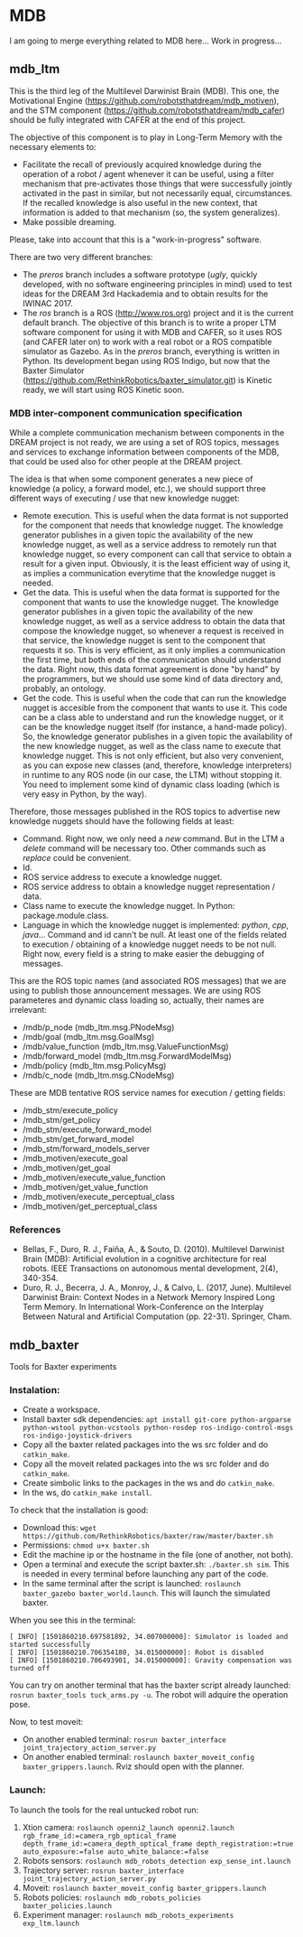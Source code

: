 # MDB

I am going to merge everything related to MDB here... Work in progress...

## mdb_ltm

This is the third leg of the Multilevel Darwinist Brain (MDB). This one, the Motivational Engine (https://github.com/robotsthatdream/mdb_motiven), and the STM component (https://github.com/robotsthatdream/mdb_cafer) should be fully integrated with CAFER at the end of this project.

The objective of this component is to play in Long-Term Memory with the necessary elements to:

- Facilitate the recall of previously acquired knowledge during the operation of a robot / agent whenever it can be useful, using a filter mechanism that pre-activates those things that were successfully jointly activated in the past in similar, but not necessarily equal, circumstances. If the recalled knowledge is also useful in the new context, that information is added to that mechanism (so, the system generalizes).
- Make possible dreaming.

Please, take into account that this is a "work-in-progress" software.

There are two very different branches:

- The *preros* branch includes a software prototype (*ugly*, quickly developed, with no software engineering principles in mind) used to test ideas for the DREAM 3rd Hackademia and to obtain results for the IWINAC 2017.
- The *ros* branch is a ROS (http://www.ros.org) project and it is the current default branch. The objective of this branch is to write a proper LTM software component for using it with MDB and CAFER, so it uses ROS (and CAFER later on) to work with a real robot or a ROS compatible simulator as Gazebo. As in the *preros* branch, everything is written in Python. Its development began using ROS Indigo, but now that the Baxter Simulator (https://github.com/RethinkRobotics/baxter_simulator.git) is Kinetic ready, we will start using ROS Kinetic soon.

### MDB inter-component communication specification

While a complete communication mechanism between components in the DREAM project is not ready, we are using a set of ROS topics, messages and services to exchange information between components of the MDB, that could be used also for other people at the DREAM project.

The idea is that when some component generates a new piece of knowledge (a policy, a forward model, etc.), we should support three different ways of executing / use that new knowledge nugget:
- Remote execution. This is useful when the data format is not supported for the component that needs that knowledge nugget. The knowledge generator publishes in a given topic the availability of the new knowledge nugget, as well as a service address to remotely run that knowledge nugget, so every component can call that service to obtain a result for a given input. Obviously, it is the least efficient way of using it, as implies a communication everytime that the knowledge nugget is needed.
- Get the data. This is useful when the data format is supported for the component that wants to use the knowledge nugget. The knowledge generator publishes in a given topic the availability of the new knowledge nugget, as well as a service address to obtain the data that compose the knowledge nugget, so whenever a request is received in that service, the knowledge nugget is sent to the component that requests it so. This is very efficient, as it only implies a communication the first time, but both ends of the communication should understand the data. Right now, this data format agreement is done "by hand" by the programmers, but we should use some kind of data directory and, probably, an ontology.
- Get the code. This is useful when the code that can run the knowledge nugget is accesible from the component that wants to use it. This code can be a class able to understand and run the knowledge nugget, or it can be the knowledge nugget itself (for instance, a hand-made policy). So, the knowledge generator publishes in a given topic the availability of the new knowledge nugget, as well as the class name to execute that knowledge nugget. This is not only efficient, but also very convenient, as you can expose new classes (and, therefore, knowledge interpreters) in runtime to any ROS node (in our case, the LTM) without stopping it. You need to implement some kind of dynamic class loading (which is very easy in Python, by the way).

Therefore, those messages published in the ROS topics to advertise new knowledge nuggets should have the following fields at least:
- Command. Right now, we only need a *new* command. But in the LTM a *delete* command will be necessary too. Other commands such as *replace* could be convenient.
- Id.
- ROS service address to execute a knowledge nugget.
- ROS service address to obtain a knowledge nugget representation / data.
- Class name to execute the knowledge nugget. In Python: package.module.class.
- Language in which the knowledge nugget is implemented: *python*, *cpp*, *java*...
Command and id cann't be null. At least one of the fields related to execution / obtaining of a knowledge nugget needs to be not null.
Right now, every field is a string to make easier the debugging of messages.

This are the ROS topic names (and associated ROS messages) that we are using to publish those announcement messages. We are using ROS parameteres and dynamic class loading so, actually, their names are irrelevant:
- /mdb/p_node (mdb_ltm.msg.PNodeMsg)
- /mdb/goal (mdb_ltm.msg.GoalMsg)
- /mdb/value_function (mdb_ltm.msg.ValueFunctionMsg)
- /mdb/forward_model (mdb_ltm.msg.ForwardModelMsg)
- /mdb/policy (mdb_ltm.msg.PolicyMsg)
- /mdb/c_node (mdb_ltm.msg.CNodeMsg)

These are MDB tentative ROS service names for execution / getting fields:
- /mdb_stm/execute_policy
- /mdb_stm/get_policy
- /mdb_stm/execute_forward_model
- /mdb_stm/get_forward_model
- /mdb_stm/forward_models_server
- /mdb_motiven/execute_goal
- /mdb_motiven/get_goal
- /mdb_motiven/execute_value_function
- /mdb_motiven/get_value_function
- /mdb_motiven/execute_perceptual_class
- /mdb_motiven/get_perceptual_class

### References

- Bellas, F., Duro, R. J., Faiña, A., & Souto, D. (2010). Multilevel Darwinist Brain (MDB): Artificial evolution in a cognitive architecture for real robots. IEEE Transactions on autonomous mental development, 2(4), 340-354.
- Duro, R. J., Becerra, J. A., Monroy, J., & Calvo, L. (2017, June). Multilevel Darwinist Brain: Context Nodes in a Network Memory Inspired Long Term Memory. In International Work-Conference on the Interplay Between Natural and Artificial Computation (pp. 22-31). Springer, Cham.

## mdb_baxter
Tools for Baxter experiments

### Instalation:

- Create a workspace.
- Install baxter sdk dependencies: `apt install git-core python-argparse python-wstool python-vcstools python-rosdep ros-indigo-control-msgs ros-indigo-joystick-drivers`
- Copy all the baxter related packages into the ws src folder and do `catkin_make`.
- Copy all the moveit related packages into the ws src folder and do `catkin_make`.
- Create simbolic links to the packages in the ws and do `catkin_make`.
- In the ws, do `catkin_make install`.

To check that the installation is good:
- Download this: `wget https://github.com/RethinkRobotics/baxter/raw/master/baxter.sh`
- Permissions: `chmod u+x baxter.sh`
- Edit the machine ip or the hostname in the file (one of another, not both).
- Open a terminal and execute the script baxter.sh: `./baxter.sh sim`. This is needed in every terminal before launching any part of the code.
- In the same terminal after the script is launched: `roslaunch baxter_gazebo baxter_world.launch`. This will launch the simulated baxter.

When you see this in the terminal:
```
[ INFO] [1501860210.697581892, 34.007000000]: Simulator is loaded and started successfully
[ INFO] [1501860210.706354180, 34.015000000]: Robot is disabled
[ INFO] [1501860210.706493901, 34.015000000]: Gravity compensation was turned off
```

You can try on another terminal that has the baxter script already launched: `rosrun baxter_tools tuck_arms.py -u`. The robot will adquire the operation pose.

Now, to test moveit:
- On another enabled terminal: `rosrun baxter_interface joint_trajectory_action_server.py`
- On another enabled terminal: `roslaunch baxter_moveit_config baxter_grippers.launch`. Rviz should open with the planner.

### Launch:

To launch the tools for the real untucked robot run:

1. Xtion camera: `roslaunch openni2_launch openni2.launch rgb_frame_id:=camera_rgb_optical_frame depth_frame_id:=camera_depth_optical_frame depth_registration:=true auto_exposure:=false auto_white_balance:=false`
1. Robots sensors: `roslaunch mdb_robots_detection exp_sense_int.launch`
1. Trajectory server: `rosrun baxter_interface joint_trajectory_action_server.py`
1. Moveit: `roslaunch baxter_moveit_config baxter_grippers.launch`
1. Robots policies: `roslaunch mdb_robots_policies baxter_policies.launch`
1. Experiment manager: `roslaunch mdb_robots_experiments exp_ltm.launch`
